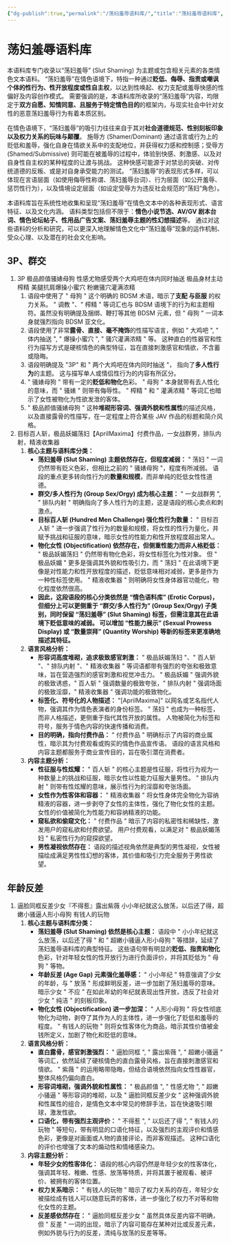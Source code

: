 ```yaml
---
{"dg-publish":true,"permalink":"/荡妇羞辱语料库/","title":"荡妇羞辱语料库","tags":["荡妇羞辱","情色文本","权力关系"]}
---
```



# 荡妇羞辱语料库

本语料库专门收录以“荡妇羞辱” (Slut Shaming) 为主题或包含相关元素的各类情色文本语料。 “荡妇羞辱”在情色语境下，特指一种通过**贬低、侮辱、指责或嘲讽个体的性行为、性开放程度或性自主权**，以达到性唤起、权力支配或羞辱快感的性偏好及内容创作模式。 需要强调的是，本语料库所收录的“荡妇羞辱”内容，均限定于**双方自愿、知情同意、且服务于特定情色目的**的框架内，与现实社会中针对女性的恶意荡妇羞辱行为有着本质区别。

在情色语境下，“荡妇羞辱”的吸引力往往来自于其对**社会道德规范、性别刻板印象以及权力关系的玩味与颠覆**。 施辱方 (Shamer/Dominant) 通过语言或行为上的贬低和羞辱，强化自身在情欲关系中的支配地位，并获得权力感和控制感；受辱方 (Shamed/Submissive) 则可能在被羞辱的过程中，体验到快感、刺激感、以及对自身性自主权的某种程度的让渡与挑战。 这种快感可能源于对禁忌的突破、对传统道德的反叛、或是对自身承受能力的测试。 “荡妇羞辱”的表现形式多样，可以体现在言语层面（如使用侮辱性称谓、荡妇羞辱台词）、行为层面（如公开羞辱、惩罚性行为），以及情境设定层面（如设定受辱方为违反社会规范的“荡妇”角色）。

本语料库旨在系统性地收集和呈现“荡妇羞辱”在情色文本中的各种表现形式、语言特征、以及文化内涵。 语料类型包括但不限于：**情色小说节选、AV/GV 剧本台词、情色论坛帖子、性用品广告文案、荡妇羞辱主题的性幻想描述**等。 通过对这些语料的分析和研究，可以更深入地理解情色文化中“荡妇羞辱”现象的运作机制、受众心理、以及潜在的社会文化影响。

## 3P、群交

1. 3P 极品颜值骚婊母狗 性感尤物感受两个大鸡吧在体内同时抽送 极品身材主动榨精 美腿抗肩爆操小蜜穴 粉嫩骚穴灌满浓精
	1. 语段中使用了 " 母狗 " 这个明确的 BDSM 术语，暗示了**支配 与臣服** 的权力关系。 " 调教 "、" 榨精 " 等词汇也与 BDSM 语境下的行为和主题相符。虽然没有明确提及捆绑、鞭打等其他 BDSM 元素，但 " 母狗 " 一词本身就强烈指向 BDSM 亚文化。
	2. 语段使用了非常**露骨、直接、毫不掩饰**的性描写语言，例如 " 大鸡吧 ", " 体内抽送 ", " 爆操小蜜穴 ", " 骚穴灌满浓精 " 等。 这种直白的性器官和性行为描写方式是硬核情色的典型特征，旨在直接刺激感官和情欲，不含蓄或隐晦。
	3. 语段明确提及 "3P" 和 " 两个大鸡吧在体内同时抽送 "， 指向了**多人性行为**的主题。 这与描写单人或情侣性行为的内容有所区分。
	4. " 骚婊母狗 " 带有一定的**贬低和物化**色彩。 " 母狗 " 本身就带有去人性化的意味，而 " 骚婊 " 则带有侮辱性。 " 榨精 " 和 " 灌满浓精 " 等词汇也暗示了女性被物化为性欲发泄的客体。
	5. " 极品颜值骚婊母狗 " 这种**堆砌形容词、强调外貌和性属性**的描述风格，以及直接露骨的性描写，在一定程度上符合某些 JAV 作品的标题和简介风格。
2. 目标百人斩，极品妖媚荡妇【AprilMaxima】付费作品，一女战群男，排队内射，精液收集器
	1. **核心主题与语料库分类：**
		- **荡妇羞辱 (Slut Shaming) 主题依然存在，但程度减弱：** " 荡妇 " 一词仍然带有贬义色彩，但相比之前的 " 骚婊母狗 "，程度有所减弱。 语段的重点更多转向性行为的**数量和规模**，而非单纯的贬低女性性道德。
		- **群交/多人性行为 (Group Sex/Orgy) 成为核心主题：** " 一女战群男 ", " 排队内射 " 明确指向了多人性行为的主题，这是语段的核心卖点和刺激点。
		- **目标百人斩 (Hundred Men Challenge) 强化性行为数量：** " 目标百人斩 " 进一步强调了性行为的数量和规模，将女性的性行为量化，并赋予挑战和征服的意味，暗示女性的性能力和性开放程度超出常人。
		- **物化女性 (Objectification) 依然存在，但侧重性能力而非人格贬低：** " 极品妖媚荡妇 " 仍然带有物化色彩，将女性标签化为性对象。 但 " 极品妖媚 " 更多是强调其外貌和性吸引力，而 " 荡妇 " 在此语境下更像是对性能力和性开放程度的描述，贬低意味相对减弱，更多是作为一种性标签使用。 " 精液收集器 " 则明确将女性身体器官功能化，物化程度依然很高。
		- **因此，这段语段的核心分类依然是 “情色语料库” (Erotic Corpus)，但细分上可以更侧重于 “群交/多人性行为” (Group Sex/Orgy) 子类别，同时保留 “荡妇羞辱” (Slut Shaming) 标签，但需注意其在此语境下贬低意味的减弱。 可以增加 “性能力展示” (Sexual Prowess Display) 或 “数量崇拜” (Quantity Worship) 等新的标签来更准确地描述其特征。**
	2. **语言风格分析：**
		- **形容词高度堆砌，追求极致感官刺激：** " 极品妖媚荡妇 "、" 百人斩 "、" 排队内射 "、" 精液收集器 " 等词语都带有强烈的夸张和极致意味，旨在营造强烈的感官刺激和视觉冲击力。 " 极品妖媚 " 强调外貌的极致诱惑，" 百人斩 " 强调数量的极致夸张，" 排队内射 " 强调场面的极致淫靡，" 精液收集器 " 强调功能的极致物化。
		- **标签化、符号化的人物描述：** "[AprilMaxima]" 以网名或艺名指代人物，强调其作为情色表演者的身份标签。 " 荡妇 " 也成为一种标签，而非人格描述，更侧重于指代其性开放的属性。 人物被简化为标签和符号，服务于情色内容的快速传播和消费。
		- **目的明确，指向付费作品：** " 付费作品 " 明确标示了内容的商业属性，暗示其为付费观看或购买的情色作品宣传语。 语段的语言风格和内容主题都服务于商业宣传目的，旨在吸引潜在消费者。
	3. **内容主题分析：**
		- **性征服与性炫耀：** " 百人斩 " 的核心主题是性征服，将性行为视为一种数量上的挑战和征服，暗示女性以性能力征服大量男性。 " 排队内射 " 则带有性炫耀的意味，展示性行为的淫靡和夸张场面。
		- **女性作为性客体和容器：** " 精液收集器 " 将女性身体完全物化为容纳精液的容器，进一步剥夺了女性的主体性，强化了物化女性的主题。 女性的价值被简化为性能力和容纳精液的功能。
		- **窥私欲和偷窥文化：** " 付费作品 " 暗示了内容的私密性和稀缺性，激发用户的窥私欲和付费欲望。 用户付费观看，以满足对 " 极品妖媚荡妇 " 私密性行为的窥探欲望。
		- **男性凝视依然存在：** 语段的描述视角依然是典型的男性凝视，女性被描绘成满足男性性幻想的客体，其价值和吸引力完全服务于男性欲望。


## 年龄反差
1. 逼脸同框反差少女『不得惹』露出紫薇 小小年纪就这么放荡，以后还了得，超嫩小骚逼人形小母狗 有钱人的玩物
	1. **核心主题与语料库分类：**
		- **荡妇羞辱 (Slut Shaming) 依然是核心主题：** 语段中 " 小小年纪就这么放荡，以后还了得 " 和 " 超嫩小骚逼人形小母狗 " 等措辞，延续了荡妇羞辱语料库的典型特征。 这些语句带有明显的**贬低、指责和物化**色彩，针对年轻女性的性开放行为进行负面评价，并将其贬低为 " 母狗 " 等物。
		- **年龄反差 (Age Gap) 元素强化羞辱感：** " 小小年纪 " 特意强调了少女的年龄，与 " 放荡 " 形成鲜明反差，进一步加剧了荡妇羞辱的意味。 暗示少女 " 不应 " 在如此年幼的年纪就表现出性开放，违反了社会对少女 " 纯洁 " 的刻板印象。
		- **物化女性 (Objectification) 进一步加深：** " 人形小母狗 " 将女性彻底物化为动物，剥夺了其作为人的主体性，进一步强化了贬低和羞辱的程度。 " 有钱人的玩物 " 则将女性客体化为商品，暗示其性价值被金钱所定义，加剧了物化和贬低的意味。
	2. **语言风格分析：**
		- **直白露骨，感官刺激强烈：** " 逼脸同框 ", " 露出紫薇 ", " 超嫩小骚逼 " 等词汇，依然延续了硬核情色的直白露骨风格，旨在直接刺激感官和情欲。 " 紫薇 " 的运用略带隐晦，但结合语境依然指向女性性器官，整体风格仍偏向直白。
		- **形容词堆砌，强调外貌和性属性：** " 极品颜值 ", " 性感尤物 ", " 超嫩小骚逼 " 等形容词的堆砌，以及 " 逼脸同框反差少女 " 这种强调外貌和性属性的组合，是情色文本中常见的修辞手法，旨在快速吸引眼球，激发性欲。
		- **口语化，带有强烈主观评价：** " 不得惹 ", " 以后还了得 ", " 有钱人的玩物 " 等短句，带有明显的口语化特征，以及强烈的主观评价和情感色彩，更像是对画面或人物的直接评论，而非客观描述。 这种口语化的评价也增强了文本的煽动性和情绪感染力。
	3. **内容主题分析：**
		- **年轻少女的性客体化：** 语段的核心内容仍然是年轻少女的性客体化，强调其年轻、稚嫩、性感、放荡等特质，并将其置于被观看、被评价、被拥有的客体位置。
		- **权力关系暗示：** " 有钱人的玩物 " 暗示了权力关系的存在，年轻少女被描绘成有钱人可以随意玩弄的客体，进一步强化了权力不对等和物化女性的主题。
		- **反差感依然存在：** " 逼脸同框反差少女 " 虽然具体反差内容不明确，但 " 反差 " 一词的出现，暗示了内容可能存在某种对比或反差元素，例如外貌与行为的反差，清纯与放荡的反差等等。



